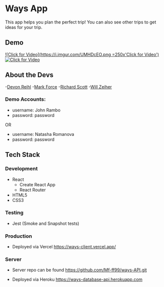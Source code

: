 # Ways App

This app helps you plan the perfect trip! You can also see other trips to get ideas for your trip.

## Demo

[![Click for Video](https://i.imgur.com/UMHDcEO.png =250x'Click for Video')](https://i.imgur.com/DtyXkSf.mp4 'Click for Video')
[![Click for Video](https://i.imgur.com/xNjW7Yo.png 'Click for Video')](https://i.imgur.com/DtyXkSf.mp4 'Click for Video')

## About the Devs

-[Devon Reihl](https://github.com/DevonReihl) -[Mark Force](https://github.com/Mf-ff99) -[Richard Scott](https://github.com/Richardscripts) -[Will Zeiher](https://github.com/wzeiher3)

### Demo Accounts:

- username: John Rambo
- password: password

OR

- username: Natasha Romanova
- password: password

## Tech Stack

### Development

- React
  - Create React App
  - React Router
- HTML5
- CSS3

### Testing

- Jest (Smoke and Snapshot tests)

### Production

- Deployed via Vercel
  https://ways-client.vercel.app/

### Server

- Server repo can be found
  https://github.com/Mf-ff99/ways-API.git

- Deployed via Heroku
  https://ways-database-api.herokuapp.com
